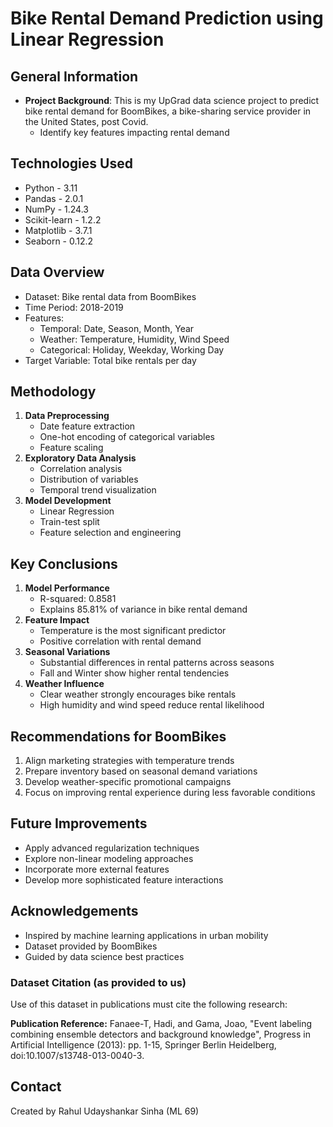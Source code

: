 # Bike Rental Demand Prediction using Linear Regression

## General Information
- **Project Background**: This is my UpGrad data science project to predict bike rental demand for BoomBikes, a bike-sharing service provider in the United States, post Covid.
  - Identify key features impacting rental demand

## Technologies Used
- Python - 3.11
- Pandas - 2.0.1
- NumPy - 1.24.3
- Scikit-learn - 1.2.2
- Matplotlib - 3.7.1
- Seaborn - 0.12.2

## Data Overview
- Dataset: Bike rental data from BoomBikes
- Time Period: 2018-2019
- Features: 
  - Temporal: Date, Season, Month, Year
  - Weather: Temperature, Humidity, Wind Speed
  - Categorical: Holiday, Weekday, Working Day
- Target Variable: Total bike rentals per day

## Methodology
1. **Data Preprocessing**
   - Date feature extraction
   - One-hot encoding of categorical variables
   - Feature scaling
2. **Exploratory Data Analysis**
   - Correlation analysis
   - Distribution of variables
   - Temporal trend visualization
3. **Model Development**
   - Linear Regression
   - Train-test split
   - Feature selection and engineering

## Key Conclusions
1. **Model Performance**
   - R-squared: 0.8581
   - Explains 85.81% of variance in bike rental demand
2. **Feature Impact**
   - Temperature is the most significant predictor
   - Positive correlation with rental demand
3. **Seasonal Variations**
   - Substantial differences in rental patterns across seasons
   - Fall and Winter show higher rental tendencies
4. **Weather Influence**
   - Clear weather strongly encourages bike rentals
   - High humidity and wind speed reduce rental likelihood

## Recommendations for BoomBikes
1. Align marketing strategies with temperature trends
2. Prepare inventory based on seasonal demand variations
3. Develop weather-specific promotional campaigns
4. Focus on improving rental experience during less favorable conditions

## Future Improvements
- Apply advanced regularization techniques
- Explore non-linear modeling approaches
- Incorporate more external features
- Develop more sophisticated feature interactions

## Acknowledgements
- Inspired by machine learning applications in urban mobility
- Dataset provided by BoomBikes
- Guided by data science best practices

### Dataset Citation (as provided to us)
Use of this dataset in publications must cite the following research:

**Publication Reference:**
Fanaee-T, Hadi, and Gama, Joao, "Event labeling combining ensemble detectors and background knowledge", Progress in Artificial Intelligence (2013): pp. 1-15, Springer Berlin Heidelberg, doi:10.1007/s13748-013-0040-3.

## Contact
Created by Rahul Udayshankar Sinha (ML 69)
